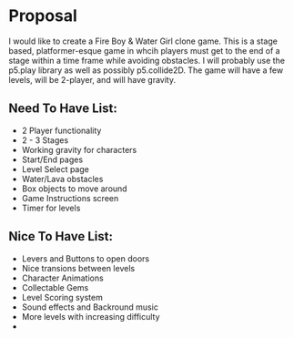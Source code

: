 # Proposal

I would like to create a Fire Boy & Water Girl clone game. This is a stage based, platformer-esque game in whcih players must get to the end of a stage within a time frame while avoiding obstacles. I will probably use the p5.play library as well as possibly p5.collide2D. The game will have a few levels, will be 2-player, and will have gravity.

## Need To Have List:
- 2 Player functionality
- 2 - 3 Stages
- Working gravity for characters
- Start/End pages
- Level Select page
- Water/Lava obstacles
- Box objects to move around
- Game Instructions screen
- Timer for levels

## Nice To Have List:
- Levers and Buttons to open doors
- Nice transions between levels
- Character Animations
- Collectable Gems
- Level Scoring system
- Sound effects and Backround music
- More levels with increasing difficulty
- 
